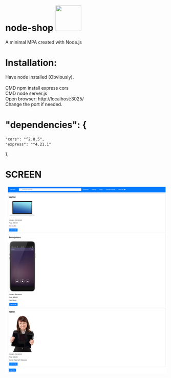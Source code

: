 # node-shop <img src="https://upload.wikimedia.org/wikipedia/commons/thumb/d/d9/Node.js_logo.svg/240px-Node.js_logo.svg.png" width="80" height="80">
A minimal MPA created with Node.js
# Installation:
Have node installed (Obviously).<br><br>
CMD npm install express cors <br>
CMD node server.js <br>
Open browser: http://localhost:3025/ <br>
Change the port if needed.<br>

#   "dependencies": {
    "cors": "^2.8.5",
    "express": "^4.21.1"
  },

  # SCREEN

  ![alt text](https://github.com/nytegoth1/node-shop/blob/master/screen1.png?raw=true)
